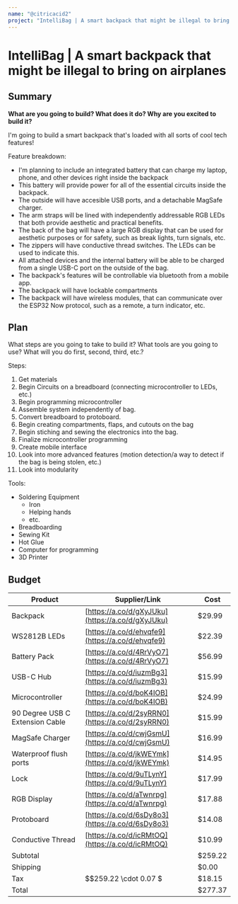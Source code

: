 ```yaml
---
name: "@citricacid2"
project: "IntelliBag | A smart backpack that might be illegal to bring on airplanes"
---
```


# IntelliBag | A smart backpack that might be illegal to bring on airplanes

## Summary

**What are you going to build? What does it do? Why are you excited to build it?**

I'm going to build a smart backpack that's loaded with all sorts of cool tech features!

Feature breakdown:

- I'm planning to include an integrated battery that can charge my laptop, phone, and other devices right inside the backpack
- This battery will provide power for all of the essential circuits inside the backpack.
- The outside will have accesible USB ports, and a detachable MagSafe charger.
- The arm straps will be lined with independently addressable RGB LEDs that both provide aesthetic and practical benefits.
- The back of the bag will have a large RGB display that can be used for aesthetic purposes or for safety, such as break lights, turn signals, etc.
- The zippers will have conductive thread switches. The LEDs can be used to indicate this.
- All attached devices and the internal battery will be able to be charged from a single USB-C port on the outside of the bag.
- The backpack's features will be controllable via bluetooth from a mobile app.
- The backpack will have lockable compartments
- The backpack will have wireless modules, that can communicate over the ESP32 Now protocol, such as a remote, a turn indicator, etc.

## Plan

What steps are you going to take to build it? What tools are you going to use? What will you do first, second, third, etc.?

Steps:

1. Get materials
2. Begin Circuits on a breadboard (connecting microcontroller to LEDs, etc.)
3. Begin programming microcontroller
4. Assemble system independently of bag.
5. Convert breadboard to protoboard.
6. Begin creating compartments, flaps, and cutouts on the bag
7. Begin stiching and sewing the electronics into the bag.
8. Finalize microcontroller programming
9. Create mobile interface
10. Look into more advanced features (motion detection/a way to detect if the bag is being stolen, etc.)
11. Look into modularity

Tools:

- Soldering Equipment
  - Iron
  - Helping hands
  - etc.
- Breadboarding
- Sewing Kit
- Hot Glue
- Computer for programming
- 3D Printer

## Budget

| Product                         | Supplier/Link                                    | Cost    |
| ------------------------------- | ------------------------------------------------ | ------- |
| Backpack                        | [https://a.co/d/gXyJUku](https://a.co/d/gXyJUku) | $29.99  |
| WS2812B LEDs                    | [https://a.co/d/ehvqfe9](https://a.co/d/ehvqfe9) | $22.39  |
| Battery Pack                    | [https://a.co/d/4RrVyO7](https://a.co/d/4RrVyO7) | $56.99  |
| USB-C Hub                       | [https://a.co/d/iuzmBg3](https://a.co/d/iuzmBg3) | $15.99  |
| Microcontroller                 | [https://a.co/d/boK4IOB](https://a.co/d/boK4IOB) | $24.99  |
| 90 Degree USB C Extension Cable | [https://a.co/d/2syRRN0](https://a.co/d/2syRRN0) | $15.99  |
| MagSafe Charger                 | [https://a.co/d/cwjGsmU](https://a.co/d/cwjGsmU) | $16.99  |
| Waterproof flush ports          | [https://a.co/d/jkWEYmk](https://a.co/d/jkWEYmk) | $14.95  |
| Lock                            | [https://a.co/d/9uTLynY](https://a.co/d/9uTLynY) | $17.99  |
| RGB Display                     | [https://a.co/d/aTwnrpg](https://a.co/d/aTwnrpg) | $17.88  |
| Protoboard                      | [https://a.co/d/6sDy8o3](https://a.co/d/6sDy8o3) | $14.08  |
| Conductive Thread               | [https://a.co/d/icRMtOQ](https://a.co/d/icRMtOQ) | $10.99  |
| Subtotal                        |                                                  | $259.22 |
| Shipping                        |                                                  | $0.00   |
| Tax                             | $\$259.22 \cdot 0.07 $                           | $18.15  |
| Total                           |                                                  | $277.37 |
